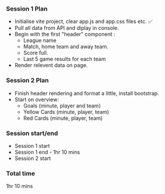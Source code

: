 ### Session 1 Plan
- Initialise vite project, clear app.js and app.css files etc. ✅
- Pull all data from API and diplay in console.
- Begin with the first "header" component :
  - League name
  - Match, home team and away team.
  - Score full.
  - Last 5 game results for each team
- Render relevent data on page.

### Session 2 Plan
- Finish header rendering and format a little, install bootstrap.
- Start on overview:
  - Goals (minute, player and team)
  - Yellow Cards (minute, player, team)
  - Red Cards (minute, player, team)










### Session start/end
- Session 1 start
- Session 1 end - 1hr 10 mins
- Session 2 start



### Total time
1hr 10 mins